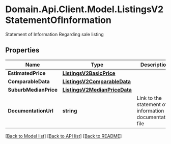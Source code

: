 # Domain.Api.Client.Model.ListingsV2StatementOfInformation
Statement of Information  Regarding sale listing
## Properties

Name | Type | Description | Notes
------------ | ------------- | ------------- | -------------
**EstimatedPrice** | [**ListingsV2BasicPrice**](ListingsV2BasicPrice.md) |  | [optional] 
**ComparableData** | [**ListingsV2ComparableData**](ListingsV2ComparableData.md) |  | [optional] 
**SuburbMedianPrice** | [**ListingsV2MedianPriceData**](ListingsV2MedianPriceData.md) |  | [optional] 
**DocumentationUrl** | **string** | Link to the statement of information documentation file | [optional] 

[[Back to Model list]](../README.md#documentation-for-models) [[Back to API list]](../README.md#documentation-for-api-endpoints) [[Back to README]](../README.md)

